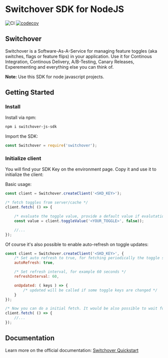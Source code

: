 # Switchover SDK for NodeJS

![CI](https://github.com/switchover-io/js-sdk/workflows/CI/badge.svg)
[![codecov](https://codecov.io/gh/switchover-io/js-sdk/branch/main/graph/badge.svg?token=qVOyfv8fmz)](undefined)

## Switchover

Switchover is a Software-As-A-Service for managing feature toggles (aka switches, flags or feature flips) in your application. Use it for Continous Integration, Continous Delivery, A/B-Testing, Canary Releases, Experementing and everything else you can think of.

__Note:__
Use this SDK for node javascript projects.

## Getting Started


### Install

Install via npm:
```bash
npm i switchover-js-sdk
```

Import the SDK:
```javascript
const Switchover = require('switchover');
```

### Initialize client

You will find your SDK Key on the environment page. Copy it and use it to initialize the client:

Basic usage:

```javascript
const client = Switchover.createClient('<SKD_KEY>'); 

/* fetch toggles from server/cache */
client.fetch( () => {

    /* evaluate the toggle value, provide a default value if evalutation fails */
    const value = client.toggleValue('<YOUR_TOGGLE>', false));

    //...
});
```

Of course it's also possible to enable auto-refresh on toggle updates:

```javascript
const client = Switchover.createClient('<SKD_KEY>', {
    /* Set auto refresh to true, for fetching periodically the toggle status */
    autoRefresh: true,

    /* Set refresh interval, for example 60 seconds */
    refreshInterval: 60,

    onUpdated: ( keys ) => {
        /* updated will be called if some toggle keys are changed */
    }
});

/* Now you can do a initial fetch. It would be also possible to wait for the first update cycle */
client.fetch( () => {
    //...
});
```


## Documentation

Learn more on the official documentation: <a href="https://support.switch-over.io/docs/quick-primer">Switchover Quickstart</a>







